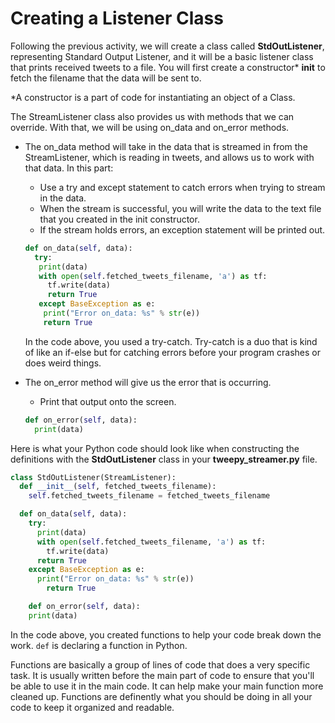 # Creating a Listener Class

Following the previous activity, we will create a class called **StdOutListener**, representing Standard Output Listener, and it will be a basic listener class that prints received tweets to a file. You will first create a constructor\* **init** to fetch the filename that the data will be sent to.

\*A constructor is a part of code for instantiating an object of a Class.

The StreamListener class also provides us with methods that we can override. With that, we will be using on\_data and on\_error methods.

* The on\_data method will take in the data that is streamed in from the StreamListener, which is reading in tweets, and allows us to work with that data. In this part:

  * Use a try and except statement to catch errors when trying to stream in the data.
  * When the stream is successful, you will write the data to the text file that you created in the init constructor. 
  * If the stream holds errors, an exception statement will be printed out.

  ```python
  def on_data(self, data):
    try:
     print(data)
     with open(self.fetched_tweets_filename, 'a') as tf:
       tf.write(data)
       return True
     except BaseException as e:
      print("Error on_data: %s" % str(e))
      return True
  ```

  In the code above, you used a try-catch. Try-catch is a duo that is kind of like an if-else but for catching errors before your program crashes or does weird things.

* The on\_error method will give us the error that is occurring.

  * Print that output onto the screen.

  ```python
  def on_error(self, data):
    print(data)
  ```

Here is what your Python code should look like when constructing the definitions with the **StdOutListener** class in your **tweepy\_streamer.py** file.

```python
class StdOutListener(StreamListener):
  def __init__(self, fetched_tweets_filename):                             #create constructor
    self.fetched_tweets_filename = fetched_tweets_filename

  def on_data(self, data):                                                                    #take in streamed data
    try:                                                                                                        #try when there's no error
      print(data)
      with open(self.fetched_tweets_filename, 'a') as tf:
        tf.write(data)
      return True
    except BaseException as e:                                                             #when there's an error
      print("Error on_data: %s" % str(e))
        return True

    def on_error(self, data):                                                                 #print the error occurring
    print(data)
```

In the code above, you created functions to help your code break down the work. `def` is declaring a function in Python.

Functions are basically a group of lines of code that does a very specific task. It is usually written before the main part of code to ensure that you'll be able to use it in the main code. It can help make your main function more cleaned up. Functions are definently what you should be doing in all your code to keep it organized and readable.

